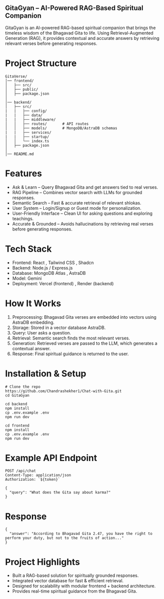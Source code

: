 ## GitaGyan – AI-Powered RAG-Based Spiritual Companion

GitaGyan is an AI-powered RAG-based spiritual companion that brings the timeless wisdom of the Bhagavad Gita to life. Using Retrieval-Augmented Generation (RAG), it provides contextual and accurate answers by retrieving relevant verses before generating responses.

# Project Structure

```
GitaVerse/
│── frontend/        
│   ├── src/         
│   ├── public/
│   ├── package.json
│
│── backend/        
│   ├── src/
|   |   ├── config/
|   |   ├── data/
|   |   ├── middleware/ 
│   │   ├── routes/       # API routes
│   │   ├── models/       # MongoDB/AstraDB schemas
|   |   ├── services/
|   |   ├── startup/ 
│   │   └── index.ts
│   ├── package.json
│
│── README.md        
```

# Features
- Ask & Learn – Query Bhagavad Gita and get answers tied to real verses.
- RAG Pipeline – Combines vector search with LLMs for grounded responses.
- Semantic Search – Fast & accurate retrieval of relevant shlokas.
- User System – Login/Signup or Guest mode for personalization.
- User-Friendly Interface – Clean UI for asking questions and exploring teachings.
- Accurate & Grounded – Avoids hallucinations by retrieving real verses before generating responses.


# Tech Stack
- Frontend: React , Tailwind CSS , Shadcn
- Backend: Node.js / Express.js
- Database: MongoDB Atlas , AstraDB 
- Model: Gemini
- Deployment: Vercel (frontend) , Render (backend)

# How It Works
1. Preprocessing: Bhagavad Gita verses are embedded into vectors using AstraDB embedding.
2. Storage: Stored in a vector database AstraDB.
3. Query: User asks a question.
4. Retrieval: Semantic search finds the most relevant verses.
5. Generation: Retrieved verses are passed to the LLM, which generates a contextual answer.
6. Response: Final spiritual guidance is returned to the user.

# Installation & Setup

```
# Clone the repo
https://github.com/Chandrashekher1/Chat-with-Gita.git
cd GitaGyan

cd backend
npm install
cp .env.example .env   
npm run dev

cd frontend
npm install
cp .env.example .env   
npm run dev

```

# Example API Endpoint
```
POST /api/chat
Content-Type: application/json
Authorization: `${token}`

{
  "query": "What does the Gita say about karma?"
}
```
# Response
```
{
  "answer": "According to Bhagavad Gita 2.47, you have the right to perform your duty, but not to the fruits of action..."
}
```

# Project Highlights
- Built a RAG-based solution for spiritually grounded responses.
- Integrated vector database for fast & efficient retrieval.
- Designed for scalability with modular frontend + backend architecture.
- Provides real-time spiritual guidance from the Bhagavad Gita.

